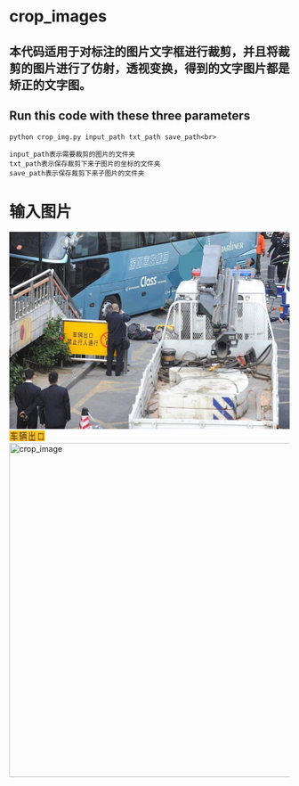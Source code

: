 crop_images
=====
本代码适用于对标注的图片文字框进行裁剪，并且将裁剪的图片进行了仿射，透视变换，得到的文字图片都是矫正的文字图。
--------
Run this code with these three parameters
-------
```
python crop_img.py input_path txt_path save_path<br>
```
    input_path表示需要裁剪的图片的文件夹
    txt_path表示保存裁剪下来子图片的坐标的文件夹
    save_path表示保存裁剪下来子图片的文件夹
# 输入图片
![image](https://github.com/zcswdt/crop_images/raw/master/input_path/tr_img_03001.jpg)
![image](https://github.com/zcswdt/crop_images/blob/master/save_path/tr_img_03001_p1.jpg)
<img src="./save_path/*.jpg" width="1000" height="600" title="crop_image">
